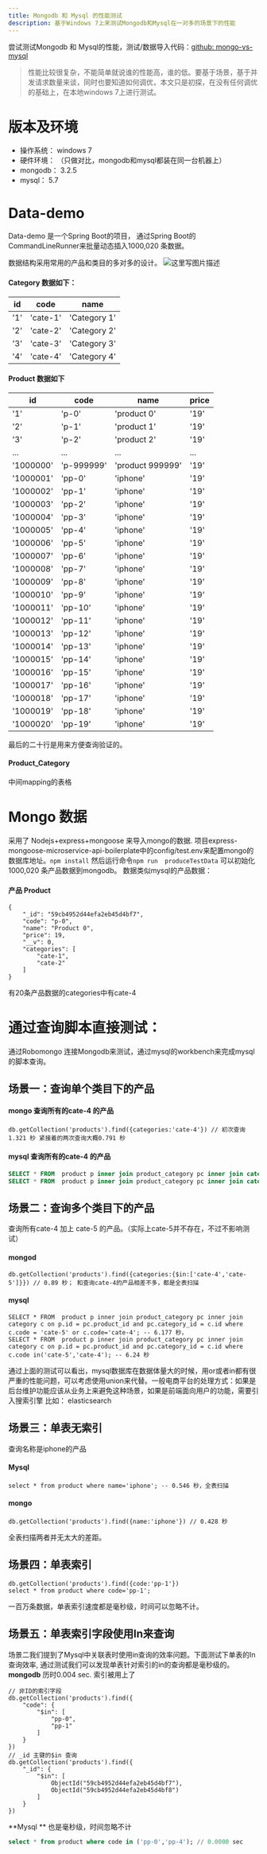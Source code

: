 ```yaml
---
title: Mongodb 和 Mysql 的性能测试
description: 基于Windows 7上来测试Mongodb和Mysql在一对多的场景下的性能
---
```

尝试测试Mongodb 和 Mysql的性能，测试/数据导入代码：[github: mongo-vs-mysql](https://github.com/choelea/mongo-vs-mysql)
> 性能比较很复杂，不能简单就说谁的性能高，谁的低。要基于场景，基于并发请求数量来谈，同时也要知道如何调优，本文只是初探，在没有任何调优的基础上，在本地windows 7上进行测试。
# 版本及环境

 - 操作系统：  windows 7 
 - 硬件环境： （只做对比，mongodb和mysql都装在同一台机器上） 
 - mongodb：  3.2.5
 - mysql：    5.7

# Data-demo
Data-demo 是一个Spring Boot的项目， 通过Spring Boot的CommandLineRunner来批量动态插入1000,020 条数据。

数据结构采用常用的产品和类目的多对多的设计。 
![这里写图片描述](http://img.blog.csdn.net/20170928091707186?watermark/2/text/aHR0cDovL2Jsb2cuY3Nkbi5uZXQvY2hvZWxlYQ==/font/5a6L5L2T/fontsize/400/fill/I0JBQkFCMA==/dissolve/70/gravity/SouthEast)
#### Category 数据如下：
id | code | name  
---|-----|----
'1'| 'cate-1'| 'Category 1'
'2'| 'cate-2'| 'Category 2'
'3'| 'cate-3'| 'Category 3'
'4'| 'cate-4'| 'Category 4'
#### Product 数据如下
id | code | name  | price
-- | ---- | ----- | -----
'1'| 'p-0'| 'product 0'| '19'
'2'| 'p-1'| 'product 1'| '19'
'3'| 'p-2'| 'product 2'| '19'
 ...|  ... |  ...          |...
'1000000'| 'p-999999'| 'product 999999'| '19'
'1000001'| 'pp-0'| 'iphone'| '19'
'1000002'| 'pp-1'| 'iphone'| '19'
'1000003'| 'pp-2'| 'iphone'| '19'
'1000004'| 'pp-3'| 'iphone'| '19'
'1000005'| 'pp-4'| 'iphone'| '19'
'1000006'| 'pp-5'| 'iphone'| '19'
'1000007'| 'pp-6'| 'iphone'| '19'
'1000008'| 'pp-7'| 'iphone'| '19'
'1000009'| 'pp-8'| 'iphone'| '19'
'1000010'| 'pp-9'| 'iphone'| '19'
'1000011'| 'pp-10'| 'iphone'| '19'
'1000012'| 'pp-11'| 'iphone'| '19'
'1000013'| 'pp-12'| 'iphone'| '19'
'1000014'| 'pp-13'| 'iphone'| '19'
'1000015'| 'pp-14'| 'iphone'| '19'
'1000016'| 'pp-15'| 'iphone'| '19'
'1000017'| 'pp-16'| 'iphone'| '19'
'1000018'| 'pp-17'| 'iphone'| '19'
'1000019'| 'pp-18'| 'iphone'| '19'
'1000020'| 'pp-19'| 'iphone'| '19'	

最后的二十行是用来方便查询验证的。

#### Product_Category
中间mapping的表格


# Mongo 数据
采用了 Nodejs+express+mongoose 来导入mongo的数据. 项目express-mongoose-microservice-api-boilerplate中的config/test.env来配置mongo的数据库地址。`npm install` 然后运行命令`npm run  produceTestData` 可以初始化1000,020 条产品数据到mongodb。 数据类似mysql的产品数据：

#### 产品 Product
```
{
	"_id": "59cb4952d44efa2eb45d4bf7",
	"code": "p-0",
	"name": "Product 0",
	"price": 19,
	"__v": 0,
	"categories": [
		"cate-1",
		"cate-2"
	]
}
```
有20条产品数据的categories中有cate-4

# 通过查询脚本直接测试：
通过Robomongo 连接Mongodb来测试，通过mysql的workbench来完成mysql的脚本查询。
## 场景一：查询单个类目下的产品
#### mongo 查询所有的cate-4 的产品
``` mongodb
db.getCollection('products').find({categories:'cate-4'}) // 初次查询1.321 秒 紧接着的两次查询大概0.791 秒
```
#### mysql 查询所有的cate-4 的产品

``` sql
SELECT * FROM  product p inner join product_category pc inner join category c on p.id=pc.product_id and pc.category_id=c.id where c.code ='cate-4'; -- 毫秒级，时间可以忽略不计, 产品和类目的code都是unique的索引，所以查询速度很快
SELECT * FROM  product p inner join product_category pc inner join category c on p.id=pc.product_id and pc.category_id=c.id where c.name ='Category 4'; -- 6.2秒，name不是索引，所以慢。（索引的用处毫无疑问，无需赘述）
```
## 场景二：查询多个类目下的产品
查询所有cate-4 加上 cate-5 的产品。（实际上cate-5并不存在，不过不影响测试）
#### mongod 
```
db.getCollection('products').find({categories:{$in:['cate-4','cate-5']}}) // 0.89 秒； 和查询cate-4的产品相差不多，都是全表扫描
```
#### mysql 
```
SELECT * FROM  product p inner join product_category pc inner join category c on p.id = pc.product_id and pc.category_id = c.id where c.code = 'cate-5' or c.code='cate-4'; -- 6.177 秒，
SELECT * FROM  product p inner join product_category pc inner join category c on p.id = pc.product_id and pc.category_id = c.id where c.code in('cate-5','cate-4'); -- 6.24 秒
```
通过上面的测试可以看出，mysql数据库在数据体量大的时候，用or或者in都有很严重的性能问题，可以考虑使用union来代替。一般电商平台的处理方式：如果是后台维护功能应该从业务上来避免这种场景，如果是前端面向用户的功能，需要引入搜索引擎 比如： elasticsearch

## 场景三：单表无索引
查询名称是iphone的产品
#### Mysql 
```
select * from product where name='iphone'; -- 0.546 秒，全表扫描
```
#### mongo

```
db.getCollection('products').find({name:'iphone'}) // 0.428 秒
```
全表扫描两者并无太大的差距。

## 场景四：单表索引
```
db.getCollection('products').find({code:'pp-1'})  
select * from product where code='pp-1';
```
一百万条数据，单表索引速度都是毫秒级，时间可以忽略不计。

## 场景五：单表索引字段使用In来查询
场景二我们提到了Mysql中关联表时使用in查询的效率问题。下面测试下单表的In查询效率, 通过测试我们可以发现单表针对索引的in的查询都是毫秒级的。
**mongodb** 历时0.004 sec. 索引被用上了
```mongodb
// 非ID的索引字段
db.getCollection('products').find({
    "code": {
        "$in": [
            "pp-0",
            "pp-1"
        ]
    }
})
// _id 主键的$in 查询
db.getCollection('products').find({
    "_id": {
        "$in": [
            ObjectId("59cb4952d44efa2eb45d4bf7"),
            ObjectId("59cb4952d44efa2eb45d4bf8")
        ]
    }
})
```
**Mysql ** 也是毫秒级，时间忽略不计

``` sql
select * from product where code in ('pp-0','pp-4'); // 0.0000 sec
```


